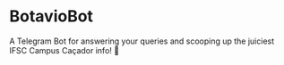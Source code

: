 # BotavioBot
A Telegram Bot for answering your queries and scooping up the juiciest IFSC Campus Caçador info! 🤖 
